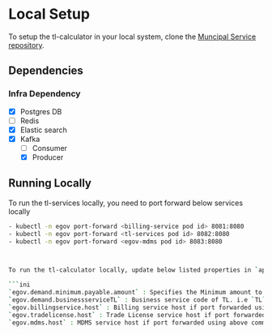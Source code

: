 # Local Setup

To setup the tl-calculator in your local system, clone the [Muncipal Service repository](https://github.com/egovernments/municipal-services).

## Dependencies

### Infra Dependency

- [X] Postgres DB
- [ ] Redis
- [X] Elastic search
- [X] Kafka
  - [ ] Consumer
  - [X] Producer

## Running Locally

To run the tl-services locally, you need to port forward below services locally

```bash
- kubectl -n egov port-forward <billing-service pod id> 8081:8080
- kubectl -n egov port-forward <tl-services pod id> 8082:8080
- kubectl -n egov port-forward <egov-mdms pod id> 8083:8080



To run the tl-calculator locally, update below listed properties in `application.properties` prior to running the project:

```ini
`egov.demand.minimum.payable.amount` : Specifies the Minimum amount to be paid
`egov.demand.businessserviceTL` : Business service code of TL. i.e `TL`
`egov.billingservice.host` : Billing service host if port forwarded using above command, value should be set to  http://localhost:8081
`egov.tradelicense.host` : Trade License service host if port forwarded using above command, value should be set to  http://localhost:8082
`egov.mdms.host` : MDMS service host if port forwarded using above command, value should be set to  http://localhost:8083

```

